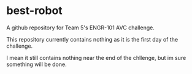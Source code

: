# best-robot
A github repository for Team 5's  ENGR-101 AVC challenge.

This repository currently contains nothing as it is the first day of the challenge.

I mean it still contains nothing near the end of the chllenge, but im sure something will be done.
